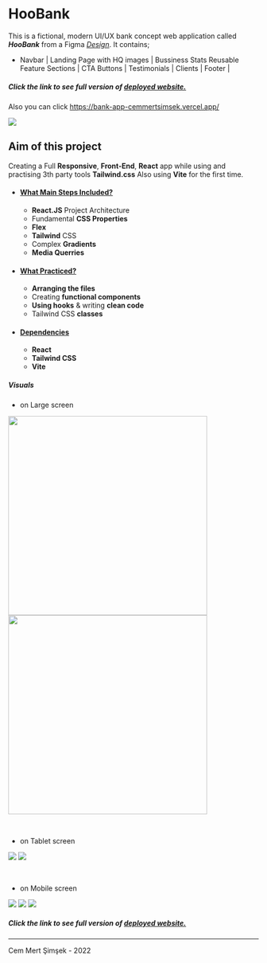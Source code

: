 # HooBank

This is a fictional, modern UI/UX bank concept web application called ***HooBank*** from a Figma [*Design*](https://www.figma.com/file/bUGIPys15E78w9bs1l4tgS/HooBank?t=4tuo78D1jRAQL4Sj-0). It contains;

- Navbar | Landing Page with HQ images | Bussiness Stats
 Reusable Feature Sections | CTA Buttons | Testimonials | Clients | Footer |

##### Click the link to see full version of [deployed website.](https://bank-app-cemmertsimsek.vercel.app/)
Also you can click https://bank-app-cemmertsimsek.vercel.app/

[<img src="bank-app/src/assets/bank-app.JPG" />](https://bank-app-cemmertsimsek.vercel.app/)

## Aim of this project
Creating a Full **Responsive**, **Front-End**, **React** app while using and practising 3th party tools **Tailwind.css** Also using **Vite** for the first time. 

- #### <ins>What Main Steps Included?
    - **React.JS** Project Architecture
    - Fundamental **CSS Properties**
    - **Flex**
    - **Tailwind** CSS
    - Complex **Gradients**
    - **Media Querries**

- #### <ins>What Practiced?
    - **Arranging the files**
    - Creating **functional components**
    - **Using hooks** & writing **clean code**
    - Tailwind CSS **classes** 
        
- #### <ins>Dependencies

    - **React**
    - **Tailwind CSS**
    - **Vite**

##### Visuals

- on Large screen

[<img src="bank-app/src/assets/bank-app-1.JPG" width="400px"/>](bank-app/src/assets/bank-app-1.JPG) [<img src="bank-app/src/assets/bank-app-2.JPG" width="400px"/>](bank-app/src/assets/bank-app-2.JPG)

<br>

- on Tablet screen

[<img src="bank-app/src/assets/bank-app-tablet1.JPG" />](bank-app/src/assets/bank-app-tablet1.JPG) [<img src="bank-app/src/assets/bank-app-tablet2.JPG" />](bank-app/src/assets/bank-app-tablet2.JPG)

<br>

- on Mobile screen

[<img src="bank-app/src/assets/bank-app-3.JPG" />](bank-app/src/assets/bank-app-3.JPG) [<img src="bank-app/src/assets/bank-app-6.JPG"/>](bank-app/src/assets/bank-app-6.JPG) [<img src="bank-app/src/assets/bank-app-5.JPG"/>](bank-app/src/assets/bank-app-5.JPG) 

##### Click the link to see full version of [deployed website.](https://bank-app-cemmertsimsek.vercel.app/)

<hr>
Cem Mert Şimşek - 2022